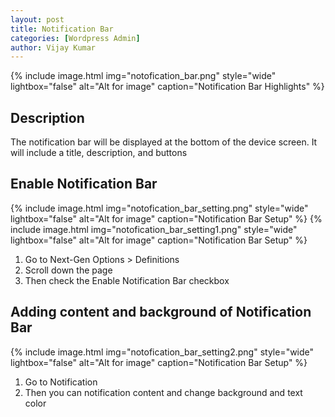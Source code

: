 ```yaml
---
layout: post
title: Notification Bar
categories: [Wordpress Admin]
author: Vijay Kumar
---
```

{% include image.html img="notofication_bar.png" style="wide" lightbox="false" alt="Alt for image" caption="Notification Bar Highlights" %}


## Description

The notification bar will be displayed at the bottom of the device screen. It will include a title, description, and buttons


## Enable Notification Bar

{% include image.html img="notofication_bar_setting.png" style="wide" lightbox="false" alt="Alt for image" caption="Notification Bar Setup" %}
{% include image.html img="notofication_bar_setting1.png" style="wide" lightbox="false" alt="Alt for image" caption="Notification Bar Setup" %}

1. Go to Next-Gen Options > Definitions
2. Scroll down the page 
3. Then check the Enable Notification Bar checkbox 

## Adding content and background of Notification Bar

{% include image.html img="notofication_bar_setting2.png" style="wide" lightbox="false" alt="Alt for image" caption="Notification Bar Setup" %}

1. Go to Notification
2. Then you can notification content and change background and text color




